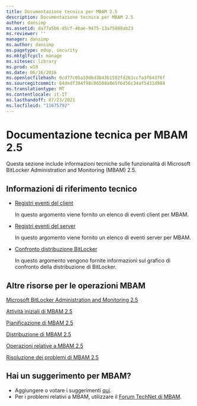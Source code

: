 ```yaml
---
title: Documentazione tecnica per MBAM 2.5
description: Documentazione tecnica per MBAM 2.5
author: dansimp
ms.assetid: da77a5b6-d5cf-4bae-9475-13a75088ab23
ms.reviewer: ''
manager: dansimp
ms.author: dansimp
ms.pagetype: mdop, security
ms.mktglfcycl: manage
ms.sitesec: library
ms.prod: w10
ms.date: 06/16/2016
ms.openlocfilehash: 0cd77c05a10d6d3b43b1592fd261ccfa3f64376f
ms.sourcegitcommit: 64dedf394f98c06588a8e5f6d56c34af5431d984
ms.translationtype: MT
ms.contentlocale: it-IT
ms.lasthandoff: 07/23/2021
ms.locfileid: "11675792"
---
```

# <a name="technical-reference-for-mbam-25"></a>Documentazione tecnica per MBAM 2.5


Questa sezione include informazioni tecniche sulle funzionalità di Microsoft BitLocker Administration and Monitoring (MBAM) 2.5.

## <a name="technical-reference-information"></a>Informazioni di riferimento tecnico


-   [Registri eventi del client](client-event-logs.md)

    In questo argomento viene fornito un elenco di eventi client per MBAM.

-   [Registri eventi del server](server-event-logs.md)

    In questo argomento viene fornito un elenco di eventi server per MBAM.

- [Confronto distribuzione BitLocker](/windows/security/information-protection/bitlocker/bitlocker-deployment-comparison)

    In questo argomento vengono fornite informazioni sul grafico di confronto della distribuzione di BitLocker.

## <a name="other-resources-for-mbam-operations"></a>Altre risorse per le operazioni MBAM


[Microsoft BitLocker Administration and Monitoring 2.5](index.md)

[Attività iniziali di MBAM 2.5](getting-started-with-mbam-25.md)

[Pianificazione di MBAM 2.5](planning-for-mbam-25.md)

[Distribuzione di MBAM 2.5](deploying-mbam-25.md)

[Operazioni relative a MBAM 2.5](operations-for-mbam-25.md)

[Risoluzione dei problemi di MBAM 2.5](troubleshooting-mbam-25.md)

## <a name="got-a-suggestion-for-mbam"></a>Hai un suggerimento per MBAM?
- Aggiungere o votare i suggerimenti [qui](http://mbam.uservoice.com/forums/268571-microsoft-bitlocker-administration-and-monitoring). 
- Per i problemi relativi a MBAM, utilizzare il [Forum TechNet di MBAM](https://social.technet.microsoft.com/Forums/home?forum=mdopmbam).

 

 




